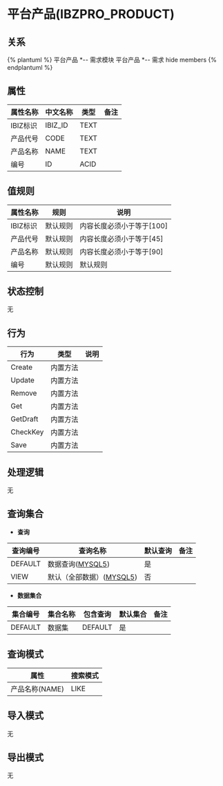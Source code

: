 # 平台产品(IBZPRO_PRODUCT)

  

## 关系
{% plantuml %}
平台产品 *-- 需求模块 
平台产品 *-- 需求 
hide members
{% endplantuml %}

## 属性

| 属性名称        |    中文名称    | 类型     |  备注  |
| --------   |------------| -----   |  -------- | 
|IBIZ标识|IBIZ_ID|TEXT|&nbsp;|
|产品代号|CODE|TEXT|&nbsp;|
|产品名称|NAME|TEXT|&nbsp;|
|编号|ID|ACID|&nbsp;|

## 值规则
| 属性名称    | 规则    |  说明  |
| --------   |------------| ----- | 
|IBIZ标识|默认规则|内容长度必须小于等于[100]|
|产品代号|默认规则|内容长度必须小于等于[45]|
|产品名称|默认规则|内容长度必须小于等于[90]|
|编号|默认规则|默认规则|

## 状态控制

无


## 行为
| 行为    | 类型    |  说明  |
| --------   |------------| ----- | 
|Create|内置方法|&nbsp;|
|Update|内置方法|&nbsp;|
|Remove|内置方法|&nbsp;|
|Get|内置方法|&nbsp;|
|GetDraft|内置方法|&nbsp;|
|CheckKey|内置方法|&nbsp;|
|Save|内置方法|&nbsp;|

## 处理逻辑
无

## 查询集合

* **查询**

| 查询编号 | 查询名称       | 默认查询 |   备注|
| --------  | --------   | --------   | ----- |
|DEFAULT|数据查询([MYSQL5](../../appendix/query_MYSQL5.md#IBZProProduct_Default))|是|&nbsp;|
|VIEW|默认（全部数据）([MYSQL5](../../appendix/query_MYSQL5.md#IBZProProduct_View))|否|&nbsp;|

* **数据集合**

| 集合编号 | 集合名称   |  包含查询  | 默认集合 |   备注|
| --------  | --------   | -------- | --------   | ----- |
|DEFAULT|数据集|DEFAULT|是|&nbsp;|

## 查询模式
| 属性      |    搜索模式     |
| --------   |------------|
|产品名称(NAME)|LIKE|

## 导入模式
无


## 导出模式
无
